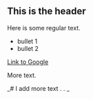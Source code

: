 ## This is the header

Here is some regular text.

* bullet 1
* bullet 2

[Link to Google](http://www.google.com)

More text.


_# I add more text . . _ 
